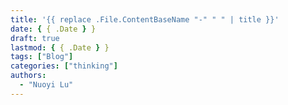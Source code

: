 ```yaml
---
title: '{{ replace .File.ContentBaseName "-" " " | title }}'
date: { { .Date } }
draft: true
lastmod: { { .Date } }
tags: ["Blog"]
categories: ["thinking"]
authors:
  - "Nuoyi Lu"
---
```

